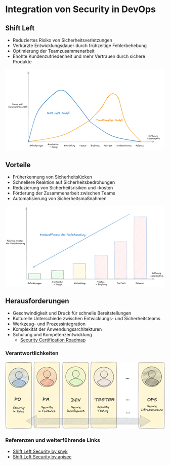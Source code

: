 # Integration von Security in DevOps

## Shift Left
- Reduziertes Risiko von Sicherheitsverletzungen
- Verkürzte Entwicklungsdauer durch frühzeitige Fehlerbehebung
- Optimierung der Teamzusammenarbeit
- Ehöhte Kundenzufriedenheit und mehr Vertrauen durch sichere Produkte

![Shift Left Security](./../99_assets/images/shiftLeftSecurity.png)

## Vorteile
- Früherkennung von Sicherheitslücken
- Schnellere Reaktion auf Sicherheitsbedrohungen
- Reduzierung von Sicherheitsrisiken und -kosten
- Förderung der Zusammenarbeit zwischen Teams
- Automatisierung von Sicherheitsmaßnahmen

![Shift Left Security Costs](./../99_assets/images/shift-left-cost-graph.png)

## Herausforderungen
- Geschwindigkeit und Druck für schnelle Bereitstellungen
- Kulturelle Unterschiede zwischen Entwicklungs- und Sicherheitsteams
- Werkzeug- und Prozessintegration
- Komplexität der Anwendungsarchitekturen
- Schulung und Kompetenzentwicklung
    - [Security Certification Roadmap](https://pauljerimy.com/security-certification-roadmap/)


### Verantwortlichkeiten

![Verantwortlichkeiten](./../99_assets/images/verantwortlichkeiten.png)

### Referenzen und weiterführende Links
- [Shift Left Security by snyk](https://snyk.io/learn/shift-left-security/)
- [Shift Left Security by apisec](https://www.apisec.ai/blog/shift-left-security)